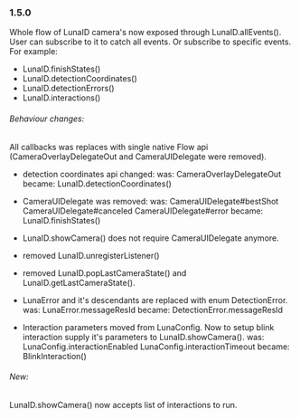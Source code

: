 ### 1.5.0

Whole flow of LunaID camera's now exposed through LunaID.allEvents(). User can subscribe to it to catch all events. 
Or subscribe to specific events.
For example:
* LunaID.finishStates()
* LunaID.detectionCoordinates()
* LunaID.detectionErrors()
* LunaID.interactions()


###### Behaviour changes:
All callbacks was replaces with single native Flow api (CameraOverlayDelegateOut and CameraUIDelegate were removed).


- detection coordinates api changed:
was:
    CameraOverlayDelegateOut
became:
    LunaID.detectionCoordinates()
    

- CameraUIDelegate was removed:
was:
    CameraUIDelegate#bestShot
    CameraUIDelegate#canceled
    CameraUIDelegate#error
became:
    LunaID.finishStates()

- LunaID.showCamera() does not require CameraUIDelegate anymore.
    
- removed LunaID.unregisterListener()

- removed LunaID.popLastCameraState() and LunaID.getLastCameraState().

- LunaError and it's descendants are replaced with enum DetectionError.
was:
    LunaError.messageResId
became:
    DetectionError.messageResId

- Interaction parameters moved from LunaConfig. Now to setup blink interaction supply it's parameters to LunaID.showCamera().
was:
    LunaConfig.interactionEnabled
    LunaConfig.interactionTimeout
became:
    BlinkInteraction()


###### New:
LunaID.showCamera() now accepts list of interactions to run.





